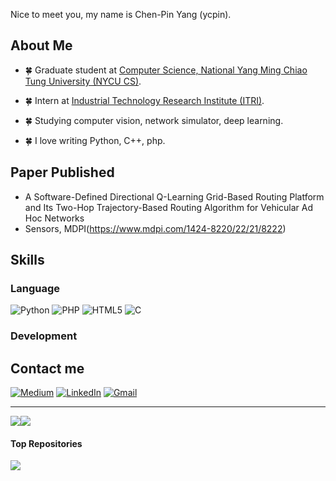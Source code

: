 Nice to meet you, my name is Chen-Pin Yang (ycpin).

About Me
---
- 🍀 Graduate student at [Computer Science, National Yang Ming Chiao Tung University (NYCU CS)](https://www.cs.nycu.edu.tw/).
  
- 🍀 Intern at [Industrial Technology Research Institute (ITRI)](https://www.itri.org.tw/).

- 🍀 Studying computer vision, network simulator, deep learning.

- 🍀 I love writing Python, C++, php.

Paper Published
---

- A Software-Defined Directional Q-Learning Grid-Based Routing Platform and Its Two-Hop Trajectory-Based Routing Algorithm for Vehicular Ad Hoc Networks
- Sensors, MDPI(https://www.mdpi.com/1424-8220/22/21/8222)

Skills
---

### Language
![Python](https://img.shields.io/badge/python-3670A0?style=for-the-badge&logo=python&logoColor=ffdd54)
![PHP](https://img.shields.io/badge/php-%23777BB4.svg?style=for-the-badge&logo=php&logoColor=white)
![HTML5](https://img.shields.io/badge/html5-%23E34F26.svg?style=for-the-badge&logo=html5&logoColor=white)
![C](https://img.shields.io/badge/c-%2300599C.svg?style=for-the-badge&logo=c&logoColor=white)

### Development


Contact me
---
[![Medium](https://img.shields.io/badge/Medium-000000?style=for-the-badge&logo=About.me&logoColor=white)](https://medium.com/@ycpin) 
[![LinkedIn](https://img.shields.io/badge/linkedin-%230077B5.svg?style=for-the-badge&logo=linkedin&logoColor=white)](https://www.linkedin.com/in/%E8%BE%B0%E5%BD%AC-%E6%A5%8A-0a065221a/)
[![Gmail](https://img.shields.io/badge/Gmail-D14836?style=for-the-badge&logo=gmail&logoColor=white)](mailto:ycpin0624@gmail.com)




---
<a href="https://github.com/anuraghazra/github-readme-stats"><img align="center" src="https://github-readme-stats-sigma-five.vercel.app/api?username=ycpin0624&show_icons=true&include_all_commits=true&theme=tokyonight" /></a><a href="https://github.com/ycpin/github-readme-stats-sigma-five"><img align="center" src="https://github-readme-stats-sigma-five.vercel.app/api/top-langs/?username=ycpin0624&layout=donut&theme=tokyonight" /></a>

#### Top Repositories

<a href="https://github.com/ycpin0624/github-readme-stats">
  <img align="center" src="https://github-readme-stats-sigma-five.vercel.app/api/pin/?username=ycpin0624&repo=Taiwan-Railway-Inquiry-Bot&theme=tokyonight" />
</a>
